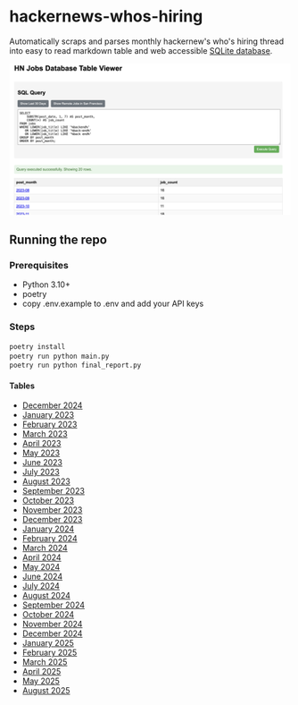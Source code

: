 # hackernews-whos-hiring

Automatically scraps and parses monthly hackernew's who's hiring thread into easy to read markdown table and web accessible [SQLite database](https://amber-williams.github.io/hackernews-whos-hiring/).

![App Screenshot](media/app.png)

## Running the repo

### Prerequisites

- Python 3.10+
- poetry
- copy .env.example to .env and add your API keys

### Steps

```bash
poetry install
poetry run python main.py
poetry run python final_report.py
```

#### Tables

- [December 2024](/table/2022/December.md)
- [January 2023](/table/2023/January.md)
- [February 2023](/table/2023/February.md)
- [March 2023](/table/2023/March.md)
- [April 2023](/table/2023/April.md)
- [May 2023](/table/2023/May.md)
- [June 2023](/table/2023/June.md)
- [July 2023](/table/2023/July.md)
- [August 2023](/table/2023/August.md)
- [September 2023](/table/2023/September.md)
- [October 2023](/table/2023/October.md)
- [November 2023](/table/2023/November.md)
- [December 2023](/table/2023/December.md)
- [January 2024](/table/2024/January.md)
- [February 2024](/table/2024/February.md)
- [March 2024](/table/2024/March.md)
- [April 2024](/table/2024/April.md)
- [May 2024](/table/2024/May.md)
- [June 2024](/table/2024/June.md)
- [July 2024](/table/2024/July.md)
- [August 2024](/table/2024/August.md)
- [September 2024](/table/2024/September.md)
- [October 2024](/table/2024/October.md)
- [November 2024](/table/2024/November.md)
- [December 2024](/table/2024/December.md)
- [January 2025](/table/2025/January.md)
- [February 2025](/table/2025/February.md)
- [March 2025](/table/2025/March.md)
- [April 2025](/table/2025/April.md)
- [May 2025](/table/2025/May.md)
- [August 2025](/table/2025/August.md)
